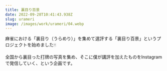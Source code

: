 ```yaml
---
title: 裏目り百景
date: 2022-09-28T10:41:43.938Z
slug: urameri
image: /images/work/urameri/04.webp
---
```

麻雀における「裏目り（うらめり）」を集めて選評する「裏目り百景」というプロジェクトを始めました🀄️

全国から裏目った打牌の写真を集め、そこに僕が講評を加えたものをInstagramで発信していく、という企画です。